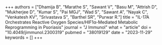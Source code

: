 +++
authors = ["Dhamija B", "Marathe S", "Sawant V", "Basu M", "Attrish D", "Mukherjee D", "Kumar S", "Pai MGJ", "Wad S", "Sawant A", "Nayak C", "Venkatesh KV", "Srivastava S", "Barthel SR", "Purwar R."]
title = "IL-17A Orchestrates Reactive Oxygen Species/HIF1α-Mediated Metabolic Reprogramming in Psoriasis"
journal = "J Immunol"
what = "article"
doi = "10.4049/jimmunol.2300319"
pubmed = "38019129"
date = "2023-11-29"
keywords = []
+++

